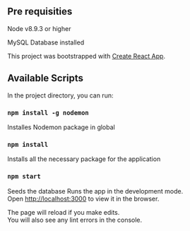 
## Pre requisities


Node v8.9.3 or higher


MySQL Database installed


This project was bootstrapped with [Create React App](https://github.com/facebook/create-react-app).

## Available Scripts

In the project directory, you can run:

### `npm install -g nodemon`

Installes Nodemon package in global

### `npm install`


Installs all the necessary package for the application

### `npm start`

Seeds the database
Runs the app in the development mode.<br>
Open [http://localhost:3000](http://localhost:3000) to view it in the browser.

The page will reload if you make edits.<br>
You will also see any lint errors in the console.
